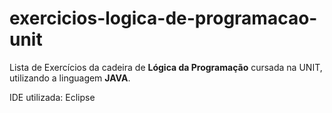 # exercicios-logica-de-programacao-unit
 Lista de Exercícios da cadeira de **Lógica da Programação** cursada na UNIT, utilizando a linguagem **JAVA**.
 
 IDE utilizada: Eclipse
